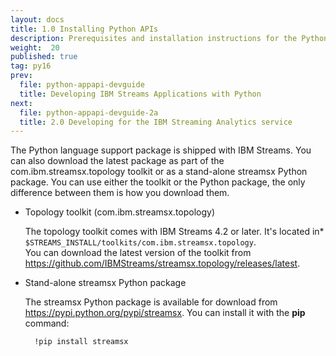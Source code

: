 ```yaml
---
layout: docs
title: 1.0 Installing Python APIs
description: Prerequisites and installation instructions for the Python Application API
weight:  20
published: true
tag: py16
prev:
  file: python-appapi-devguide
  title: Developing IBM Streams Applications with Python
next:
  file: python-appapi-devguide-2a
  title: 2.0 Developing for the IBM Streaming Analytics service
---
```


The Python language support package is shipped with IBM Streams. You can also download the latest package as part of the com.ibm.streamsx.topology toolkit or as a stand-alone streamsx Python package. You can use either the toolkit or the Python package, the only difference between them is how you download them.

* Topology toolkit (com.ibm.streamsx.topology)

  The topology toolkit comes with IBM Streams 4.2 or later. It's located in* `$STREAMS_INSTALL/toolkits/com.ibm.streamsx.topology`.<br>You can download the latest version of the toolkit from https://github.com/IBMStreams/streamsx.topology/releases/latest.

* Stand-alone streamsx Python package

  The streamsx Python package is available for download from https://pypi.python.org/pypi/streamsx. You can install it with the **pip** command:

        !pip install streamsx
        
